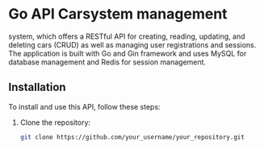 # Go API Carsystem management

system, which offers a RESTful API for creating, reading, updating, and deleting cars (CRUD) as well as managing user registrations and sessions. The application is built with Go and Gin framework and uses MySQL for database management and Redis for session management.

## Installation

To install and use this API, follow these steps:

1. Clone the repository:
   ```sh
   git clone https://github.com/your_username/your_repository.git
